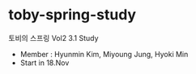 # toby-spring-study
토비의 스프링 Vol2 3.1 Study
- Member : Hyunmin Kim, Miyoung Jung, Hyoki Min
- Start in 18.Nov